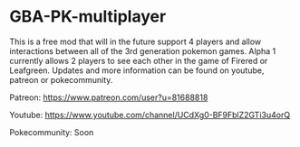 # GBA-PK-multiplayer

This is a free mod that will in the future support 4 players and allow interactions between all of the 3rd generation pokemon games. Alpha 1 currently allows 2 players to see each other in the game of Firered or Leafgreen. Updates and more information can be found on youtube, patreon or pokecommunity.


Patreon: https://www.patreon.com/user?u=81688818


Youtube: https://www.youtube.com/channel/UCdXg0-BF9FblZ2GTi3u4orQ


Pokecommunity: Soon
